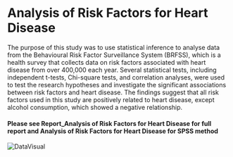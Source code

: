 # Analysis of Risk Factors for Heart Disease 
The purpose of this study was to use statistical inference to analyse data from the Behavioural Risk Factor Surveillance System (BRFSS), 
which is a health survey that collects data on risk factors associated with heart disease from over 400,000 each year. 
Several statistical tests, including independent t-tests, Chi-square tests, and correlation analyses, were used to test 
the research hypotheses and investigate the significant associations between risk factors and heart disease.
The findings suggest that all risk factors used in this study are positively related to heart disease, except alcohol consumption,
which showed a negative relationship.
#### Please see Report_Analysis of Risk Factors for Heart Disease for full report and Analysis of Risk Factors for Heart Disease for SPSS method
![DataVisual](https://github.com/NirachaNick/DataScienceProject/assets/123958341/af3aae9e-d5e1-4458-8bc1-77f867399729)
